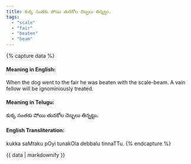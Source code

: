 ```yaml
---
title: కుక్క సంతకు పోయి తునకోల దెబ్బలు తిన్నట్టు.
tags:
  - "scale"
  - "fair"
  - "beaten"
  - "beam"
---
```


{% capture data %}
#### Meaning in English:
When the dog went to the fair he was beaten with the scale-beam.
A vain fellow will be ignominiously treated.

#### Meaning in Telugu:
కుక్క సంతకు పోయి తునకోల దెబ్బలు తిన్నట్టు.

#### English Transliteration:
kukka saMtaku pOyi tunakOla debbalu tinnaTTu.
{% endcapture %}

<div class="notice">{{ data | markdownify }}</div>

